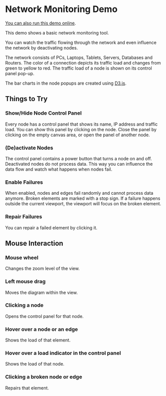 <!--
 //////////////////////////////////////////////////////////////////////////////
 // @license
 // This file is part of yFiles for HTML 2.4.0.2.
 // Use is subject to license terms.
 //
 // Copyright (c) 2000-2021 by yWorks GmbH, Vor dem Kreuzberg 28,
 // 72070 Tuebingen, Germany. All rights reserved.
 //
 //////////////////////////////////////////////////////////////////////////////
-->
# Network Monitoring Demo

[You can also run this demo online](https://live.yworks.com/demos/complete/networkmonitoring/index.html).

This demo shows a basic network monitoring tool.

You can watch the traffic flowing through the network and even influence the network by deactivating nodes.

The network consists of PCs, Laptops, Tablets, Servers, Databases and Routers. The color of a connection depicts its traffic load and changes from green to yellow to red. The traffic load of a node is shown on its control panel pop-up.

The bar charts in the node popups are created using [D3.js](https://d3js.org/).

## Things to Try

### Show/Hide Node Control Panel

Every node has a control panel that shows its name, IP address and traffic load. You can show this panel by clicking on the node. Close the panel by clicking on the empty canvas area, or open the panel of another node.

### (De)activate Nodes

The control panel contains a power button that turns a node on and off. Deactivated nodes do not process data. This way you can influence the data flow and watch what happens when nodes fail.

### Enable Failures

When enabled, nodes and edges fail randomly and cannot process data anymore. Broken elements are marked with a stop sign. If a failure happens outside the current viewport, the viewport will focus on the broken element.

### Repair Failures

You can repair a failed element by clicking it.

## Mouse Interaction

### Mouse wheel

Changes the zoom level of the view.

### Left mouse drag

Moves the diagram within the view.

### Clicking a node

Opens the control panel for that node.

### Hover over a node or an edge

Shows the load of that element.

### Hover over a load indicator in the control panel

Shows the load of that node.

### Clicking a broken node or edge

Repairs that element.
